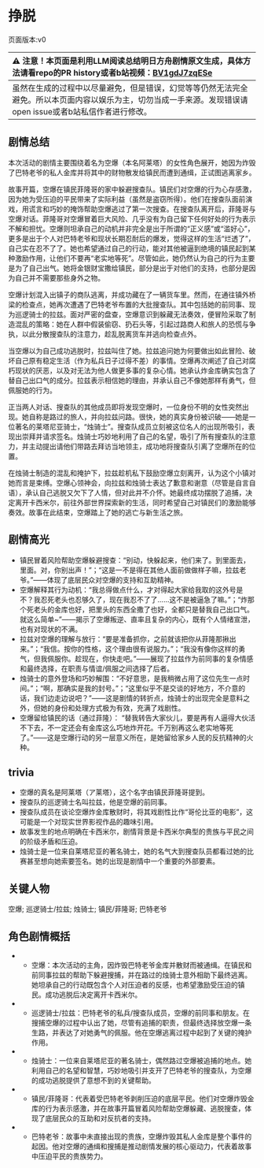 # 挣脱
页面版本:v0
 

| :warning: 注意！本页面是利用LLM阅读总结明日方舟剧情原文生成，具体方法请看repo的PR history或者b站视频：[BV1gdJ7zqESe](https://www.bilibili.com/video/BV1gdJ7zqESe/)         |
|:----------------------------|
| 虽然在生成的过程中以尽量避免，但是错误，幻觉等等仍然无法完全避免。所以本页面内容以娱乐为主，切勿当成一手来源。发现错误请open issue或者b站私信作者进行修改。|



## 剧情总结
本次活动的剧情主要围绕着名为空爆（本名阿莱塔）的女性角色展开，她因为炸毁了巴特老爷的私人金库并将其中的财物散发给镇民而遭到通缉，正试图逃离家乡。

故事开篇，空爆在镇民菲隆哥的家中躲避搜查队。镇民们对空爆的行为心存感激，因为她为受压迫的平民带来了实际利益（虽然是盗窃所得）。他们在搜查队面前演戏，用谎言和巧妙的掩饰帮助空爆逃过了第一次搜查。在搜查队离开后，菲隆哥与空爆对话。菲隆哥对空爆冒着巨大风险、几乎没有为自己留下任何好处的行为表示不解和担忧。空爆则坦承自己的动机并非完全是出于所谓的“正义感”或“滥好心”，更多是出于个人对巴特老爷和现状长期忍耐后的爆发，觉得这样的生活“烂透了”，自己实在忍不了了。她也希望通过自己的行动，能对其他被逼到绝境的镇民起到某种激励作用，让他们不要再“老实地等死”。尽管如此，她仍然认为自己的行为主要是为了自己出气。她将金银财宝撒给镇民，部分是出于对他们的支持，也部分是因为自己并不需要那些身外之物。

空爆计划混入出镇子的商队逃离，并成功藏在了一辆货车里。然而，在通往镇外桥梁的检查点，她再次遭遇了巴特老爷布置的大批搜查队。其中包括她的前同事、现为巡逻骑士的拉兹。面对严密的盘查，空爆意识到躲藏无法奏效，便冒险采取了制造混乱的策略：她在人群中假装偷窃、扔石头等，引起过路商人和旅人的恐慌与争执，以此分散搜查队的注意力，趁乱脱离货车并逃向检查点外。

当空爆以为自己成功逃脱时，拉兹叫住了她。拉兹追问她为何要做出如此冒险、破坏自己原有稳定生活（作为私兵日子过得不差）的事情。空爆再次阐述了自己对腐朽现状的厌恶，以及对无法为他人做更多事的复杂心情。她承认炸金库确实包含了替自己出口气的成分。拉兹表示相信她的理由，并承认自己不像她那样有勇气，但佩服她的行为。

正当两人对话、搜查队的其他成员即将发现空爆时，一位身份不明的女性突然出现。她自称是路过的旅人，并向拉兹问路。很快，她的真实身份被识破——她是一位著名的莱塔尼亚骑士，“烛骑士”。搜查队成员立刻被这位名人的出现所吸引，表现出崇拜并请求签名。烛骑士巧妙地利用了自己的名望，吸引了所有搜查队的注意力，并主动提出请他们带路去拜访当地领主，成功地将搜查队引离了空爆所在的位置。

在烛骑士制造的混乱和掩护下，拉兹趁机私下鼓励空爆立刻离开，认为这个小镇对她而言是束缚。空爆心领神会，向拉兹和烛骑士表达了歉意和谢意（尽管是自言自语），承认自己逃脱又欠下了人情，但对此并不介怀。她最终成功摆脱了追捕，决定离开卡西米尔，前往外部世界探索新的生活，同时希望自己对镇民们的激励能够奏效。故事在此结束，空爆踏上了她的逃亡与新生活之旅。
## 剧情高光
*   镇民冒着风险帮助空爆躲避搜查：“别动，快躲起来，他们来了。到里面去，里面。对，你别出声！”；“这是一不是得在其他人面前做做样子嘛，拉兹老爷。”——体现了底层民众对空爆的支持和互助精神。
*   空爆解释其行为动机：“我总得做点什么，才对得起大家给我取的这外号是不？我忍死老头也忍够久了，现在我忍不了了......这不是被逼急了嘛。”；“炸那个死老头的金库也好，把里头的东西全撒了也好，全都只是替我自己出口气。就这么简单~”——揭示了空爆叛逆、直率且复杂的内心，既有个人情绪宣泄，也有对现状的不满。
*   拉兹对空爆的理解与放行：“要是准备抓你，之前就该把你从菲隆那揪出来。”；“我信。按你的性格，这个理由很有说服力。”；“我没有像你这样的勇气，但我佩服你。趁现在，你快走吧。”——展现了拉兹作为前同事的复杂情感和最终选择，在职责与情谊/佩服之间选择了后者。
*   烛骑士的意外登场和巧妙解围：“不好意思，是我稍微占用了这位先生一点时间。”；“啊，那确实是我的封号。”；“这里似乎不是交谈的好地方，不介意的话，我们边走边说吧？”——这是剧情的转折点，烛骑士的出现完全是意料之外，但她的身份和处理方式极为有效，充满了戏剧性。
*   空爆留给镇民的话（通过菲隆）： “替我转告大家伙儿，要是再有人逼得大伙活不下去，不一定还会有金库这么巧地炸开花。千万别再这么老实地等死了。”——这是空爆行动的另一层意义所在，是她留给家乡人民的反抗精神的火种。
## trivia
*   空爆的真名是阿莱塔（ア莱塔），这个名字由镇民菲隆哥提到。
*   搜查队的巡逻骑士名叫拉兹，他是空爆的前同事。
*   搜查队成员在谈论空爆炸金库散财时，将其戏剧性比作“哥伦比亚的电影”，这可能是一个对现实世界影视作品的趣味引用。
*   故事发生的地点明确在卡西米尔，剧情背景是卡西米尔典型的贵族与平民之间的阶级矛盾和压迫。
*   烛骑士是一位来自莱塔尼亚的著名骑士，她的名气大到搜查队员都看过她的比赛甚至想向她索要签名。她的出现是剧情中一个重要的外部要素。
## 关键人物
空爆; 巡逻骑士/拉兹; 烛骑士; 镇民/菲隆哥; 巴特老爷
## 角色剧情概括
-   *   空爆：本次活动的主角，因炸毁巴特老爷金库并散财而被通缉。在镇民和前同事拉兹的帮助下躲避搜捕，并在路过的烛骑士意外相助下最终逃离。她坦承自己的行动既包含个人对压迫者的反感，也希望激励受压迫的镇民。成功逃脱后决定离开卡西米尔。
-   *   巡逻骑士/拉兹：巴特老爷的私兵/搜查队成员，空爆的前同事和朋友。在搜捕空爆的过程中认出了她，尽管有追捕的职责，但最终选择放空爆一条生路，并表达了对她勇气的佩服。他在空爆逃离过程中起到了关键的掩护作用。
-   *   烛骑士：一位来自莱塔尼亚的著名骑士，偶然路过空爆被追捕的地点。她利用自己的名望和智慧，巧妙地吸引并支开了巴特老爷的搜查队，为空爆的成功逃脱提供了意想不到的关键帮助。
-   *   镇民/菲隆哥：代表着受巴特老爷剥削压迫的底层平民。他们对空爆炸毁金库的行为表示感激，并在故事开篇冒着风险帮助空爆躲藏、逃脱搜查，体现了底层民众的互助和对反抗者的支持。
-   *   巴特老爷：故事中未直接出现的贵族，空爆炸毁其私人金库是整个事件的起因。他对空爆的通缉和搜捕是推动剧情发展的核心驱动力，代表着故事中压迫平民的贵族势力。